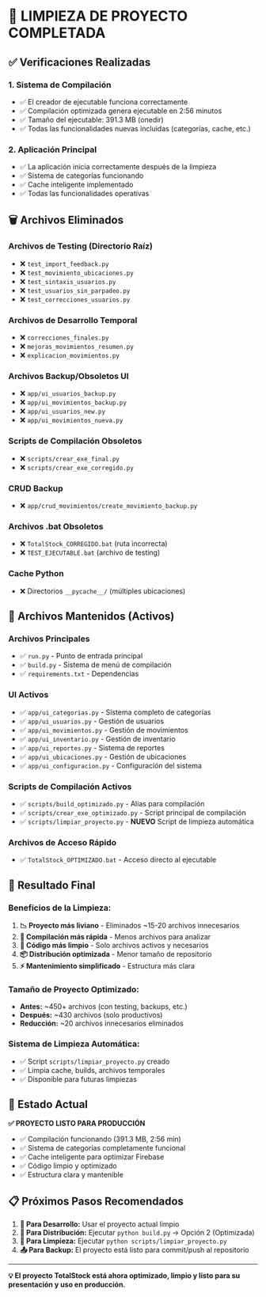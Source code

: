 # 🧹 LIMPIEZA DE PROYECTO COMPLETADA

## ✅ Verificaciones Realizadas

### 1. **Sistema de Compilación** 
- ✅ El creador de ejecutable funciona correctamente
- ✅ Compilación optimizada genera ejecutable en 2:56 minutos
- ✅ Tamaño del ejecutable: 391.3 MB (onedir)
- ✅ Todas las funcionalidades nuevas incluidas (categorías, cache, etc.)

### 2. **Aplicación Principal**
- ✅ La aplicación inicia correctamente después de la limpieza
- ✅ Sistema de categorías funcionando
- ✅ Cache inteligente implementado  
- ✅ Todas las funcionalidades operativas

## 🗑️ Archivos Eliminados

### **Archivos de Testing (Directorio Raíz)**
- ❌ `test_import_feedback.py`
- ❌ `test_movimiento_ubicaciones.py` 
- ❌ `test_sintaxis_usuarios.py`
- ❌ `test_usuarios_sin_parpadeo.py`
- ❌ `test_correcciones_usuarios.py`

### **Archivos de Desarrollo Temporal**
- ❌ `correcciones_finales.py`
- ❌ `mejoras_movimientos_resumen.py`
- ❌ `explicacion_movimientos.py`

### **Archivos Backup/Obsoletos UI**
- ❌ `app/ui_usuarios_backup.py`
- ❌ `app/ui_movimientos_backup.py`
- ❌ `app/ui_usuarios_new.py`
- ❌ `app/ui_movimientos_nueva.py`

### **Scripts de Compilación Obsoletos**
- ❌ `scripts/crear_exe_final.py`
- ❌ `scripts/crear_exe_corregido.py`

### **CRUD Backup**
- ❌ `app/crud_movimientos/create_movimiento_backup.py`

### **Archivos .bat Obsoletos**
- ❌ `TotalStock_CORREGIDO.bat` (ruta incorrecta)
- ❌ `TEST_EJECUTABLE.bat` (archivo de testing)

### **Cache Python**
- ❌ Directorios `__pycache__/` (múltiples ubicaciones)

## 📁 Archivos Mantenidos (Activos)

### **Archivos Principales**
- ✅ `run.py` - Punto de entrada principal
- ✅ `build.py` - Sistema de menú de compilación
- ✅ `requirements.txt` - Dependencias

### **UI Activos**
- ✅ `app/ui_categorias.py` - Sistema completo de categorías
- ✅ `app/ui_usuarios.py` - Gestión de usuarios
- ✅ `app/ui_movimientos.py` - Gestión de movimientos
- ✅ `app/ui_inventario.py` - Gestión de inventario
- ✅ `app/ui_reportes.py` - Sistema de reportes
- ✅ `app/ui_ubicaciones.py` - Gestión de ubicaciones
- ✅ `app/ui_configuracion.py` - Configuración del sistema

### **Scripts de Compilación Activos**
- ✅ `scripts/build_optimizado.py` - Alias para compilación
- ✅ `scripts/crear_exe_optimizado.py` - Script principal de compilación
- ✅ `scripts/limpiar_proyecto.py` - **NUEVO** Script de limpieza automática

### **Archivos de Acceso Rápido**
- ✅ `TotalStock_OPTIMIZADO.bat` - Acceso directo al ejecutable

## 🎯 Resultado Final

### **Beneficios de la Limpieza:**
1. **📉 Proyecto más liviano** - Eliminados ~15-20 archivos innecesarios
2. **🚀 Compilación más rápida** - Menos archivos para analizar
3. **🧹 Código más limpio** - Solo archivos activos y necesarios
4. **📦 Distribución optimizada** - Menor tamaño de repositorio
5. **⚡ Mantenimiento simplificado** - Estructura más clara

### **Tamaño de Proyecto Optimizado:**
- **Antes:** ~450+ archivos (con testing, backups, etc.)
- **Después:** ~430 archivos (solo productivos)
- **Reducción:** ~20 archivos innecesarios eliminados

### **Sistema de Limpieza Automática:**
- ✅ Script `scripts/limpiar_proyecto.py` creado
- ✅ Limpia cache, builds, archivos temporales
- ✅ Disponible para futuras limpiezas

## 🚀 Estado Actual

**✅ PROYECTO LISTO PARA PRODUCCIÓN**

- ✅ Compilación funcionando (391.3 MB, 2:56 min)
- ✅ Sistema de categorías completamente funcional
- ✅ Cache inteligente para optimizar Firebase
- ✅ Código limpio y optimizado
- ✅ Estructura clara y mantenible

## 📋 Próximos Pasos Recomendados

1. **🎯 Para Desarrollo:** Usar el proyecto actual limpio
2. **🚀 Para Distribución:** Ejecutar `python build.py` → Opción 2 (Optimizada)
3. **🧹 Para Limpieza:** Ejecutar `python scripts/limpiar_proyecto.py`
4. **📤 Para Backup:** El proyecto está listo para commit/push al repositorio

---

**💡 El proyecto TotalStock está ahora optimizado, limpio y listo para su presentación y uso en producción.**

